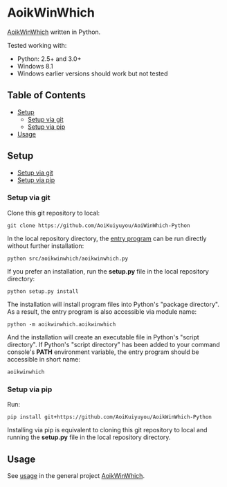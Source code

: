 # AoikWinWhich
[AoikWinWhich](https://github.com/AoiKuiyuyou/AoikWinWhich) written in Python.

Tested working with:
- Python: 2.5+ and 3.0+
- Windows 8.1
- Windows earlier versions should work but not tested

## Table of Contents
- [Setup](#setup)
  - [Setup via git](#setup-via-git)
  - [Setup via pip](#setup-via-pip)
- [Usage](#usage)

## Setup
- [Setup via git](#setup-via-git)
- [Setup via pip](#setup-via-pip)

### Setup via git
Clone this git repository to local:
```
git clone https://github.com/AoiKuiyuyou/AoiWinWhich-Python
```

In the local repository directory, the
[entry program](/src/aoikwinwhich/aoikwinwhich.py) can be run directly without further
installation:
```
python src/aoikwinwhich/aoikwinwhich.py
```

If you prefer an installation, run the **setup.py** file in the local repository
directory:
```
python setup.py install
```

The installation will install program files into Python's "package directory".
As a result, the entry program is also accessible via module name:
```
python -m aoikwinwhich.aoikwinwhich
```

And the installation will create an executable file in Python's
"script directory". If Python's "script directory" has been added to your
command console's **PATH** environment variable, the entry program should be
accessible in short name:
```
aoikwinwhich
```

### Setup via pip
Run:
```
pip install git+https://github.com/AoiKuiyuyou/AoikWinWhich-Python
```

Installing via pip is equivalent to cloning this git repository to local and
running the **setup.py** file in the local repository directory.

## Usage
See [usage](https://github.com/AoiKuiyuyou/AoikWinWhich#how-to-use) in the
general project [AoikWinWhich](https://github.com/AoiKuiyuyou/AoikWinWhich).
